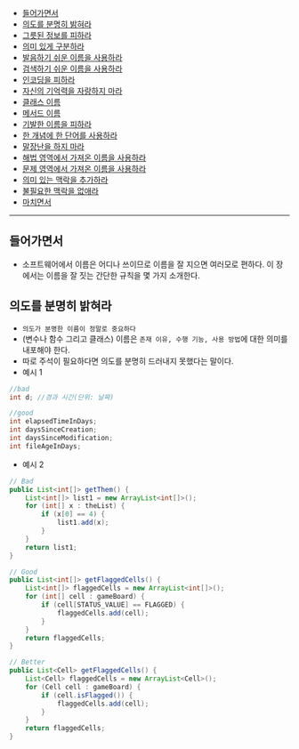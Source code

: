 - [들어가면서](#1)
- [의도를 분명히 밝혀라](#2)
- [그릇된 정보를 피하라](#3)
- [의미 있게 구분하라](#4)
- [발음하기 쉬운 이름을 사용하라](#5)
- [검색하기 쉬운 이름을 사용하라](#6)
- [인코딩을 피하라](#7)
- [자신의 기억력을 자랑하지 마라](#8)
- [클래스 이름](#9)
- [메서드 이름](#10)
- [기발한 이름을 피하라](#11)
- [한 개념에 한 단어를 사용하라](#12)
- [말장난을 하지 마라](#13)
- [해법 영역에서 가져온 이름을 사용하라](#14)
- [문제 영역에서 가져온 이름을 사용하라](#15)
- [의미 있는 맥락을 추가하라](#16)
- [불필요한 맥락을 없애라](#17)
- [마치면서](#18)

---

<a name="1"></a>

## 들어가면서

- 소프트웨어에서 이름은 어디나 쓰이므로 이름을 잘 지으면 여러모로 편하다. 이 장에서는 이름을 잘 짓는 간단한 규칙을 몇 가지 소개한다.

<a name="2"></a>

## 의도를 분명히 밝혀라

- `의도가 분명한 이름이 정말로 중요하다`
- (변수나 함수 그리고 클래스) 이름은 `존재 이유, 수행 기능, 사용 방법`에 대한 의미를 내포해야 한다.
- 따로 주석이 필요하다면 의도를 분명히 드러내지 못했다는 말이다.
- 예시 1

```java
//bad
int d; //경과 시간(단위: 날짜)
```

```java
//good
int elapsedTimeInDays;
int daysSinceCreation;
int daysSinceModification;
int fileAgeInDays;
```

- 예시 2

```java
// Bad
public List<int[]> getThem() {
    List<int[]> list1 = new ArrayList<int[]>();
    for (int[] x : theList) {
        if (x[0] == 4) {
            list1.add(x);
        }
    }
    return list1;
}
```

```java
// Good
public List<int[]> getFlaggedCells() {
    List<int[]> flaggedCells = new ArrayList<int[]>();
    for (int[] cell : gameBoard) {
        if (cell[STATUS_VALUE] == FLAGGED) {
            flaggedCells.add(cell);
        }
    }
    return flaggedCells;
}
```

```java
// Better
public List<Cell> getFlaggedCells() {
    List<Cell> flaggedCells = new ArrayList<Cell>();
    for (Cell cell : gameBoard) {
        if (cell.isFlagged()) {
            flaggedCells.add(cell);
        }
    }
    return flaggedCells;
}
```
